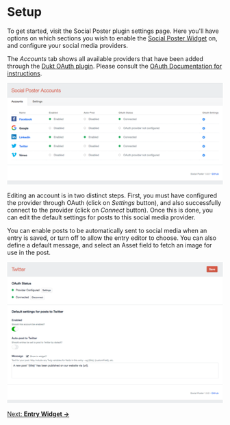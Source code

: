 # Setup

To get started, visit the Social Poster plugin settings page. Here you'll have options on which sections you wish to enable the [Social Poster Widget](docs:feature-tour/entry-widget) on, and configure your social media providers.

The _Accounts_ tab shows all available providers that have been added through the [Dukt OAuth plugin](https://dukt.net/craft/oauth/). Please consult the [OAuth Documentation for instructions](https://dukt.net/craft/oauth).

![](/docs/screenshots/providers.png)

Editing an account is in two distinct steps. First, you must have configured the provider through OAuth (click on _Settings_ button), and also successfully connect to the provider (click on _Connect_ button). Once this is done, you can edit the default settings for posts to this social media provider.

You can enable posts to be automatically sent to social media when an entry is saved, or turn off to allow the entry editor to choose. You can also define a default message, and select an Asset field to fetch an image for use in the post.

![](/docs/screenshots/provider.png)

[Next: **Entry Widget →**](docs:feature-tour/entry-widget)